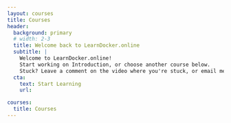 ```yaml
---
layout: courses
title: Courses
header:
  background: primary
  # width: 2-3
  title: Welcome back to LearnDocker.online
  subtitle: |
    Welcome to LearnDocker.online!
    Start working on Introduction, or choose another course below.
    Stuck? Leave a comment on the video where you're stuck, or email me at [julian@learndocker.online](mailto:julian@learndocker.online)
  cta:
    text: Start Learning
    url: 

courses:
  title: Courses
---
```

